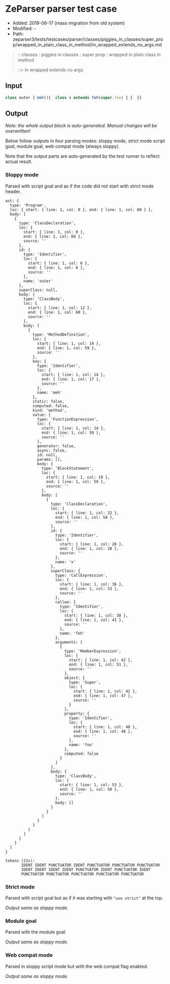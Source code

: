 # ZeParser parser test case

- Added: 2019-06-17 (mass migration from old system)
- Modified: -
- Path: zeparser3/tests/testcases/parser/classes/piggies_in_classes/super_prop/wrapped_in_plain_class_in_method/in_wrapped_extends_no_args.md

> :: classes : piggies in classes : super prop : wrapped in plain class in method
>
> ::> in wrapped extends no args

## Input

`````js
class outer { meh(){  class x extends feh(super.foo) { }  }}
`````

## Output

_Note: the whole output block is auto-generated. Manual changes will be overwritten!_

Below follow outputs in four parsing modes: sloppy mode, strict mode script goal, module goal, web compat mode (always sloppy).

Note that the output parts are auto-generated by the test runner to reflect actual result.

### Sloppy mode

Parsed with script goal and as if the code did not start with strict mode header.

`````
ast: {
  type: 'Program',
  loc: { start: { line: 1, col: 0 }, end: { line: 1, col: 60 } },
  body: [
    {
      type: 'ClassDeclaration',
      loc: {
        start: { line: 1, col: 0 },
        end: { line: 1, col: 60 },
        source: ''
      },
      id: {
        type: 'Identifier',
        loc: {
          start: { line: 1, col: 6 },
          end: { line: 1, col: 6 },
          source: ''
        },
        name: 'outer'
      },
      superClass: null,
      body: {
        type: 'ClassBody',
        loc: {
          start: { line: 1, col: 12 },
          end: { line: 1, col: 60 },
          source: ''
        },
        body: [
          {
            type: 'MethodDefinition',
            loc: {
              start: { line: 1, col: 14 },
              end: { line: 1, col: 59 },
              source: ''
            },
            key: {
              type: 'Identifier',
              loc: {
                start: { line: 1, col: 14 },
                end: { line: 1, col: 17 },
                source: ''
              },
              name: 'meh'
            },
            static: false,
            computed: false,
            kind: 'method',
            value: {
              type: 'FunctionExpression',
              loc: {
                start: { line: 1, col: 14 },
                end: { line: 1, col: 59 },
                source: ''
              },
              generator: false,
              async: false,
              id: null,
              params: [],
              body: {
                type: 'BlockStatement',
                loc: {
                  start: { line: 1, col: 19 },
                  end: { line: 1, col: 59 },
                  source: ''
                },
                body: [
                  {
                    type: 'ClassDeclaration',
                    loc: {
                      start: { line: 1, col: 22 },
                      end: { line: 1, col: 58 },
                      source: ''
                    },
                    id: {
                      type: 'Identifier',
                      loc: {
                        start: { line: 1, col: 28 },
                        end: { line: 1, col: 28 },
                        source: ''
                      },
                      name: 'x'
                    },
                    superClass: {
                      type: 'CallExpression',
                      loc: {
                        start: { line: 1, col: 38 },
                        end: { line: 1, col: 53 },
                        source: ''
                      },
                      callee: {
                        type: 'Identifier',
                        loc: {
                          start: { line: 1, col: 38 },
                          end: { line: 1, col: 41 },
                          source: ''
                        },
                        name: 'feh'
                      },
                      arguments: [
                        {
                          type: 'MemberExpression',
                          loc: {
                            start: { line: 1, col: 42 },
                            end: { line: 1, col: 51 },
                            source: ''
                          },
                          object: {
                            type: 'Super',
                            loc: {
                              start: { line: 1, col: 42 },
                              end: { line: 1, col: 47 },
                              source: ''
                            }
                          },
                          property: {
                            type: 'Identifier',
                            loc: {
                              start: { line: 1, col: 48 },
                              end: { line: 1, col: 48 },
                              source: ''
                            },
                            name: 'foo'
                          },
                          computed: false
                        }
                      ]
                    },
                    body: {
                      type: 'ClassBody',
                      loc: {
                        start: { line: 1, col: 53 },
                        end: { line: 1, col: 58 },
                        source: ''
                      },
                      body: []
                    }
                  }
                ]
              }
            }
          }
        ]
      }
    }
  ]
}

tokens (21x):
       IDENT IDENT PUNCTUATOR IDENT PUNCTUATOR PUNCTUATOR PUNCTUATOR
       IDENT IDENT IDENT IDENT PUNCTUATOR IDENT PUNCTUATOR IDENT
       PUNCTUATOR PUNCTUATOR PUNCTUATOR PUNCTUATOR PUNCTUATOR
`````

### Strict mode

Parsed with script goal but as if it was starting with `"use strict"` at the top.

_Output same as sloppy mode._

### Module goal

Parsed with the module goal.

_Output same as sloppy mode._

### Web compat mode

Parsed in sloppy script mode but with the web compat flag enabled.

_Output same as sloppy mode._
